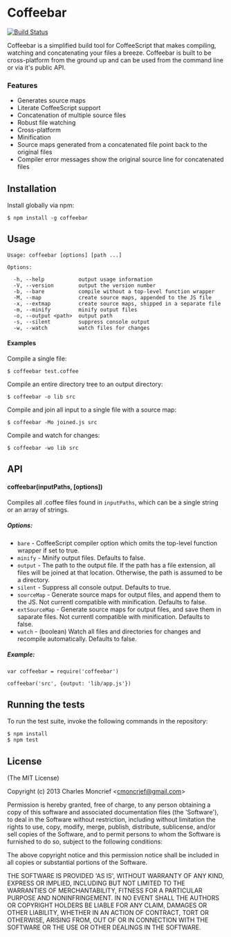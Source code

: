# Coffeebar

[![Build Status](https://travis-ci.org/cmoncrief/coffeebar.png)](https://travis-ci.org/cmoncrief/coffeebar)

Coffeebar is a simplified build tool for CoffeeScript that makes compiling,
watching and concatenating your files a breeze. Coffeebar is built to be 
cross-platform from the ground up and can be used from the command line or
via it's public API.

### Features

* Generates source maps
* Literate CoffeeScript support
* Concatenation of multiple source files
* Robust file watching
* Cross-platform
* Minification
* Source maps generated from a concatenated file point back to the original files 
* Compiler error messages show the original source line for concatenated files 

## Installation

Install globally via npm:

    $ npm install -g coffeebar

## Usage

    Usage: coffeebar [options] [path ...]

    Options:

      -h, --help           output usage information
      -V, --version        output the version number
      -b, --bare           compile without a top-level function wrapper
      -M, --map            create source maps, appended to the JS file
      -x, --extmap         create source maps, shipped in a separate file
      -m, --minify         minify output files
      -o, --output <path>  output path
      -s, --silent         suppress console output
      -w, --watch          watch files for changes

#### Examples

Compile a single file:
    
    $ coffeebar test.coffee

Compile an entire directory tree to an output directory:
    
    $ coffeebar -o lib src 

Compile and join all input to a single file with a source map:
    
    $ coffeebar -Mo joined.js src 

Compile and watch for changes:

    $ coffeebar -wo lib src 

## API

#### coffeebar(inputPaths, [options])

Compiles all .coffee files found in `inputPaths`, which can be a single string or an array of strings. 

##### Options:

* `bare` - CoffeeScript compiler option which omits the top-level function wrapper if set to true.
* `minify` - Minify output files. Defaults to false.
* `output` - The path to the output file. If the path has a file extension, all files will be joined at that location. Otherwise, the path is assumed to be a directory.
* `silent` - Suppress all console output. Defaults to true.
* `sourceMap` - Generate source maps for output files, and append them to the JS. Not currentl compatible with minification. Defaults to false.
* `extSourceMap` - Generate source maps for output files, and save them in saparate files. Not currentl compatible with minification. Defaults to false.
* `watch` - (boolean) Watch all files and directories for changes and recompile automatically. Defaults to false.

##### Example:

    var coffeebar = require('coffeebar')

    coffeebar('src', {output: 'lib/app.js'})

## Running the tests

To run the test suite, invoke the following commands in the repository:

    $ npm install
    $ npm test

## License

(The MIT License)

Copyright (c) 2013 Charles Moncrief <<cmoncrief@gmail.com>>

Permission is hereby granted, free of charge, to any person obtaining
a copy of this software and associated documentation files (the
'Software'), to deal in the Software without restriction, including
without limitation the rights to use, copy, modify, merge, publish,
distribute, sublicense, and/or sell copies of the Software, and to
permit persons to whom the Software is furnished to do so, subject to
the following conditions:

The above copyright notice and this permission notice shall be
included in all copies or substantial portions of the Software.

THE SOFTWARE IS PROVIDED 'AS IS', WITHOUT WARRANTY OF ANY KIND,
EXPRESS OR IMPLIED, INCLUDING BUT NOT LIMITED TO THE WARRANTIES OF
MERCHANTABILITY, FITNESS FOR A PARTICULAR PURPOSE AND NONINFRINGEMENT.
IN NO EVENT SHALL THE AUTHORS OR COPYRIGHT HOLDERS BE LIABLE FOR ANY
CLAIM, DAMAGES OR OTHER LIABILITY, WHETHER IN AN ACTION OF CONTRACT,
TORT OR OTHERWISE, ARISING FROM, OUT OF OR IN CONNECTION WITH THE
SOFTWARE OR THE USE OR OTHER DEALINGS IN THE SOFTWARE.